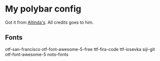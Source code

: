 # My polybar config
Got it from [Altinda's](https://github.com/altindas/dots). All credits goes to him.

## Fonts

otf-san-francisco
otf-font-awesome-5-free
ttf-fira-code
ttf-iosevka
siji-git
otf-font-awesome-5
noto-fonts
